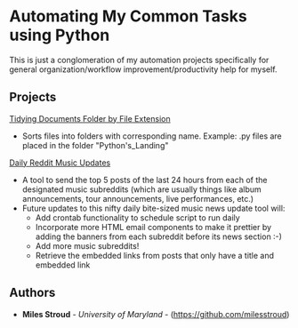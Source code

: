 # Automating My Common Tasks using Python

This is just a conglomeration of my automation projects specifically for general organization/workflow improvement/productivity help for myself. 

## Projects
[Tidying Documents Folder by File Extension](https://github.com/milesstroud/python-automationhelpers/blob/master/tidy_files.py)
  - Sorts files into folders with corresponding name. Example: .py files are placed in the folder "Python's_Landing"

[Daily Reddit Music Updates](https://github.com/milesstroud/python-automationhelpers/blob/master/RedditMusic(P).py)
  - A tool to send the top 5 posts of the last 24 hours from each of the designated music subreddits (which are usually things like album announcements, tour announcements, live performances, etc.)
  - Future updates to this nifty daily bite-sized music news update tool will:
    - Add crontab functionality to schedule script to run daily
    - Incorporate more HTML email components to make it prettier by adding the banners from each subreddit before its news section :-)
    - Add more music subreddits!
    - Retrieve the embedded links from posts that only have a title and embedded link 
## Authors

* **Miles Stroud** - *University of Maryland* - (https://github.com/milesstroud)



